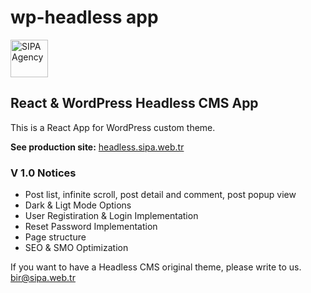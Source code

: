 # wp-headless app

<p><a href="https://headless.sipa.web.tr" target="_blank" rel="nofollow"><img style="width:60px;height:auto" src="https://headless.sipa.web.tr/favicon.png" alt="SIPA Agency"></a></p>

<h2>React & WordPress Headless CMS App</h2>

<p>This is a React App for WordPress custom theme. </p>

<p><strong>See production site:</strong> <a href="https://headless.sipa.web.tr" target="_blank" rel="nofollow">headless.sipa.web.tr</a></p>

<h3>V 1.0 Notices</h3>

<ul>
    <li> Post list, infinite scroll, post detail and comment, post popup view </li>
    <li> Dark & Ligt Mode Options</li>
    <li> User Registiration & Login Implementation </li>
    <li> Reset Password Implementation </li>
    <li> Page structure </li>
    <li> SEO & SMO Optimization</li>
</ul>

<p>If you want to have a Headless CMS original theme, please write to us. <a href="mailto:bir@sipa.web.tr">bir@sipa.web.tr</a></p>